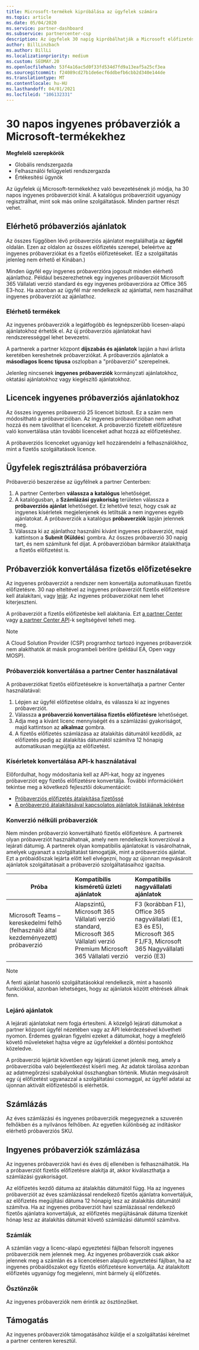 ```yaml
---
title: Microsoft-termékek kipróbálása az ügyfelek számára
ms.topic: article
ms.date: 05/04/2020
ms.service: partner-dashboard
ms.subservice: partnercenter-csp
description: Az ügyfelek 30 napig kipróbálhatják a Microsoft előfizetési termékeit. Regisztráljon az ingyenes próbaverzióra a katalógusban, akárcsak sok más online szolgáltatások.
author: BillLinzbach
ms.author: BillLi
ms.localizationpriority: medium
ms.custom: SEOMAY.20
ms.openlocfilehash: 53f4a16ac5d0f33fd534d7fd9a13eaf5a25cf3ea
ms.sourcegitcommit: f24089cd27b1de6ecf6ddbefb6cbb2d340e144de
ms.translationtype: MT
ms.contentlocale: hu-HU
ms.lasthandoff: 04/01/2021
ms.locfileid: "106132331"
---
```

# <a name="give-customers-30-day-free-trials-of-microsoft-products"></a>30 napos ingyenes próbaverziók a Microsoft-termékekhez

**Megfelelő szerepkörök**

- Globális rendszergazda
- Felhasználói felügyeleti rendszergazda
- Értékesítési ügynök

Az ügyfelek új Microsoft-termékekhez való bevezetésének jó módja, ha 30 napos ingyenes próbaverziót kínál. A katalógus próbaverzióit ugyanúgy regisztrálhat, mint sok más online szolgáltatások. Minden partner részt vehet.

## <a name="available-trial-offers"></a>Elérhető próbaverziós ajánlatok

Az összes függőben lévő próbaverziós ajánlatot megtalálhatja az **ügyfél** oldalán. Ezen az oldalon az összes előfizetés szerepel, beleértve az ingyenes próbaverziókat és a fizetős előfizetéseket. (Ez a szolgáltatás jelenleg nem érhető el Kínában.)

Minden ügyfél egy ingyenes próbaverzióra jogosult minden elérhető ajánlathoz. Például beszerezhetnek egy ingyenes próbaverziót Microsoft 365 Vállalati verzió standard és egy ingyenes próbaverzióra az Office 365 E3-hoz. Ha azonban az ügyfél már rendelkezik az ajánlattal, nem használhat ingyenes próbaverziót az ajánlathoz.

### <a name="available-products"></a>Elérhető termékek

Az ingyenes próbaverziók a legátfogóbb és legnépszerűbb licesen-alapú ajánlatokhoz érhetők el. Az új próbaverziós ajánlatokat havi rendszerességgel lehet bevezetni.

A partnerek a partner központ **díjszabás és ajánlatok** lapján a havi árlista keretében kereshetnek próbaverziókat. A próbaverziós ajánlatok a **másodlagos licenc típusa** oszlopban a "próbaverzió" szerepelnek.

Jelenleg nincsenek **ingyenes próbaverziók** kormányzati ajánlatokhoz, oktatási ajánlatokhoz vagy kiegészítő ajánlatokhoz.

## <a name="licenses-for-free-trial-offers"></a>Licencek ingyenes próbaverziós ajánlatokhoz

Az összes ingyenes próbaverzió 25 licencet biztosít. Ez a szám nem módosítható a próbaverzióban. Az ingyenes próbaverzióban nem adhat hozzá és nem távolíthat el licenceket. A próbaverzió fizetett előfizetésre való konvertálása után további licenceket adhat hozzá az előfizetéshez.

A próbaverziós licenceket ugyanúgy kell hozzárendelni a felhasználókhoz, mint a fizetős szolgáltatások licence.

## <a name="sign-customers-up-for-trials"></a>Ügyfelek regisztrálása próbaverzióra

Próbaverzió beszerzése az ügyfélnek a partner Centerben:

1. A partner Centerben **válassza a** **katalógus** lehetőséget. 
2. A katalógusban, a **Számlázási gyakoriság** területen válassza a **próbaverziós ajánlat** lehetőséget. Ez lehetővé teszi, hogy csak az ingyenes kísérletek megjelenjenek és letiltsák a nem ingyenes egyéb ajánlatokat. A próbaverziók a katalógus **próbaverziók** lapján jelennek meg.
3. Válassza ki az ajánlathoz használni kívánt ingyenes próbaverziót, majd kattintson a **Submit (Küldés**) gombra. Az összes próbaverzió 30 napig tart, és nem számítunk fel díjat. A próbaverzióban bármikor átalakíthatja a fizetős előfizetést is.

## <a name="converting-trials-to-paid-subscriptions"></a>Próbaverziók konvertálása fizetős előfizetésekre

Az ingyenes próbaverziót a rendszer nem konvertálja automatikusan fizetős előfizetésre. 30 nap elteltével az ingyenes próbaverziót fizetős előfizetésre kell átalakítani, vagy [lejár](#expiring-offers). Az ingyenes próbaverziókat nem lehet kiterjeszteni.

A próbaverziót a fizetős előfizetésbe kell alakítania. Ezt [a partner Center](#convert-trials-using-partner-center) vagy [a partner Center API](#convert-trials-using-apis)-k segítségével teheti meg.

> [!NOTE]
> A Cloud Solution Provider (CSP) programhoz tartozó ingyenes próbaverziók nem alakíthatók át másik programbeli bérlőre (például EA, Open vagy MOSP).

### <a name="convert-trials-using-partner-center"></a>Próbaverziók konvertálása a partner Center használatával

A próbaverziókat fizetős előfizetésekre is konvertálhatja a partner Center használatával:

1. Lépjen az ügyfél előfizetése oldalra, és válassza ki az ingyenes próbaverziót.
2. Válassza **a próbaverzió konvertálása fizetős előfizetésre** lehetőséget.
3. Adja meg a kívánt licenc mennyiségét és a számlázási gyakoriságot, majd kattintson az **alkalmaz** gombra.
4. A fizetős előfizetés számlázása az átalakítás dátumától kezdődik, az előfizetés pedig az átalakítás dátumától számítva 12 hónapig automatikusan megújítja az előfizetést. 

### <a name="convert-trials-using-apis"></a>Kísérletek konvertálása API-k használatával

Előfordulhat, hogy módosítania kell az API-kat, hogy az ingyenes próbaverziót egy fizetős előfizetésre konvertálja. További információkért tekintse meg a következő fejlesztői dokumentációt:

- [Próbaverziós előfizetés átalakítása fizetőssé](/partner-center/develop/convert-a-trial-subscription-to-paid)
- [A próbaverzió átalakításával kapcsolatos ajánlatok listájának lekérése](/partner-center/develop/get-a-list-of-trial-conversion-offers)

### <a name="trials-without-conversions"></a>Konverzió nélküli próbaverziók

Nem minden próbaverzió konvertálható fizetős előfizetésre. A partnerek olyan próbaverziót használhatnak, amely nem rendelkezik konverzióval a lejárati dátumig. A partnerek olyan kompatibilis ajánlatokat is vásárolhatnak, amelyek ugyanazt a szolgáltatást támogatják, mint a próbaverziós ajánlat.  Ezt a próbaidőszak lejárta előtt kell elvégezni, hogy az újonnan megvásárolt ajánlatok szolgáltatásait a próbaverzió szolgáltatásaihoz igazítsa. 

|**Próba**   |**Kompatibilis kisméretű üzleti ajánlatok**   |**Kompatibilis nagyvállalati ajánlatok**   |
|----------------------------|:---------------------------------|:------------------------------------------|
|Microsoft Teams – kereskedelmi felhő (felhasználó által kezdeményezett) próbaverzió   |Alapszintű, Microsoft 365 Vállalati verzió standard, Microsoft 365 Vállalati verzió Premium Microsoft 365 Vállalati verzió   | F3 (korábban F1), Office 365 nagyvállalati (E1, E3 és E5), Microsoft 365 F1/F3, Microsoft 365 Nagyvállalati verzió (E3)   |

>[!NOTE]
>A fenti ajánlat hasonló szolgáltatásokkal rendelkezik, mint a hasonló funkciókkal, azonban lehetséges, hogy az ajánlatok között eltérések állnak fenn.

### <a name="expiring-offers"></a>Lejáró ajánlatok

A lejárati ajánlatokat nem fogja értesíteni. A közelgő lejárati dátumokat a partner központ ügyfél nézetében vagy az API lekérdezésével követheti nyomon. Érdemes gyakran figyelni ezeket a dátumokat, hogy a megfelelő követő műveleteket hajtsa végre az ügyfelekkel a döntési pontokhoz közeledve.

A próbaverzió lejártát követően egy lejárati üzenet jelenik meg, amely a próbaverzióba való bejelentkezést kísérli meg. Az adatok tárolása azonban az adatmegőrzési szabályokkal összhangban történik. Miután megvásárolt egy új előfizetést ugyanazzal a szolgáltatási csomaggal, az ügyfél adatai az újonnan aktivált előfizetésből is elérhetők.

## <a name="billing"></a>Számlázás

Az éves számlázási és ingyenes próbaverziók megegyeznek a szuverén felhőkben és a nyilvános felhőben. Az egyetlen különbség az indításkor elérhető próbaverziós SKU.

## <a name="billing-for-free-trials"></a>Ingyenes próbaverziók számlázása

Az ingyenes próbaverziók havi és éves díj ellenében is felhasználhatók. Ha a próbaverziót fizetős előfizetésre alakítja át, akkor kiválaszthatja a számlázási gyakoriságot.

Az előfizetés kezdő dátuma az átalakítás dátumától függ. Ha az ingyenes próbaverziót az éves számlázással rendelkező fizetős ajánlatra konvertáljuk, az előfizetés megújítási dátuma 12 hónapig lesz az átalakítás dátumától számítva. Ha az ingyenes próbaverziót havi számlázással rendelkező fizetős ajánlatra konvertáljuk, az előfizetés megújításának dátuma tizenkét hónap lesz az átalakítás dátumát követő számlázási dátumtól számítva.

### <a name="invoices"></a>Számlák

A számlán vagy a licenc-alapú egyeztetési fájlban felsorolt ingyenes próbaverziók nem jelennek meg. Az ingyenes próbaverziók csak akkor jelennek meg a számlán és a licencelésen alapuló egyeztetési fájlban, ha az ingyenes próbaidőszakot egy fizetős előfizetésre konvertálja. Az átalakított előfizetés ugyanúgy fog megjelenni, mint bármely új előfizetés.

### <a name="incentives"></a>Ösztönzők

Az ingyenes próbaverziók nem érintik az ösztönzőket.

## <a name="support"></a>Támogatás

Az ingyenes próbaverziók támogatásához küldje el a szolgáltatási kérelmet a partner centeren keresztül.